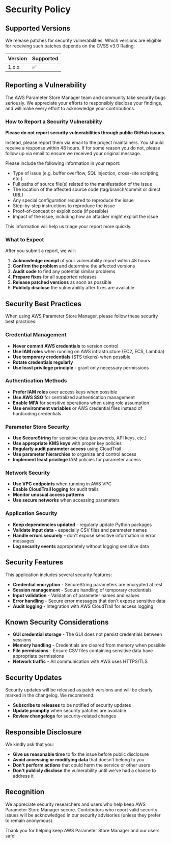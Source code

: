 # Security Policy

## Supported Versions

We release patches for security vulnerabilities. Which versions are eligible for receiving such patches depends on the CVSS v3.0 Rating:

| Version | Supported          |
| ------- | ------------------ |
| 1.x.x   | :white_check_mark: |

## Reporting a Vulnerability

The AWS Parameter Store Manager team and community take security bugs seriously. We appreciate your efforts to responsibly disclose your findings, and will make every effort to acknowledge your contributions.

### How to Report a Security Vulnerability

**Please do not report security vulnerabilities through public GitHub issues.**

Instead, please report them via email to the project maintainers. You should receive a response within 48 hours. If for some reason you do not, please follow up via email to ensure we received your original message.

Please include the following information in your report:

- Type of issue (e.g. buffer overflow, SQL injection, cross-site scripting, etc.)
- Full paths of source file(s) related to the manifestation of the issue
- The location of the affected source code (tag/branch/commit or direct URL)
- Any special configuration required to reproduce the issue
- Step-by-step instructions to reproduce the issue
- Proof-of-concept or exploit code (if possible)
- Impact of the issue, including how an attacker might exploit the issue

This information will help us triage your report more quickly.

### What to Expect

After you submit a report, we will:

1. **Acknowledge receipt** of your vulnerability report within 48 hours
2. **Confirm the problem** and determine the affected versions
3. **Audit code** to find any potential similar problems
4. **Prepare fixes** for all supported releases
5. **Release patched versions** as soon as possible
6. **Publicly disclose** the vulnerability after fixes are available

## Security Best Practices

When using AWS Parameter Store Manager, please follow these security best practices:

### Credential Management

- **Never commit AWS credentials** to version control
- **Use IAM roles** when running on AWS infrastructure (EC2, ECS, Lambda)
- **Use temporary credentials** (STS tokens) when possible
- **Rotate credentials regularly**
- **Use least privilege principle** - grant only necessary permissions

### Authentication Methods

- **Prefer IAM roles** over access keys when possible
- **Use AWS SSO** for centralized authentication management
- **Enable MFA** for sensitive operations when using role assumption
- **Use environment variables** or AWS credential files instead of hardcoding credentials

### Parameter Store Security

- **Use SecureString** for sensitive data (passwords, API keys, etc.)
- **Use appropriate KMS keys** with proper key policies
- **Regularly audit parameter access** using CloudTrail
- **Use parameter hierarchies** to organize and control access
- **Implement least privilege** IAM policies for parameter access

### Network Security

- **Use VPC endpoints** when running in AWS VPC
- **Enable CloudTrail logging** for audit trails
- **Monitor unusual access patterns**
- **Use secure networks** when accessing parameters

### Application Security

- **Keep dependencies updated** - regularly update Python packages
- **Validate input data** - especially CSV files and parameter names
- **Handle errors securely** - don't expose sensitive information in error messages
- **Log security events** appropriately without logging sensitive data

## Security Features

This application includes several security features:

- **Credential encryption** - SecureString parameters are encrypted at rest
- **Session management** - Secure handling of temporary credentials
- **Input validation** - Validation of parameter names and values
- **Error handling** - Secure error messages that don't expose sensitive data
- **Audit logging** - Integration with AWS CloudTrail for access logging

## Known Security Considerations

- **GUI credential storage** - The GUI does not persist credentials between sessions
- **Memory handling** - Credentials are cleared from memory when possible
- **File permissions** - Ensure CSV files containing sensitive data have appropriate permissions
- **Network traffic** - All communication with AWS uses HTTPS/TLS

## Security Updates

Security updates will be released as patch versions and will be clearly marked in the changelog. We recommend:

- **Subscribe to releases** to be notified of security updates
- **Update promptly** when security patches are available
- **Review changelogs** for security-related changes

## Responsible Disclosure

We kindly ask that you:

- **Give us reasonable time** to fix the issue before public disclosure
- **Avoid accessing or modifying data** that doesn't belong to you
- **Don't perform actions** that could harm the service or other users
- **Don't publicly disclose** the vulnerability until we've had a chance to address it

## Recognition

We appreciate security researchers and users who help keep AWS Parameter Store Manager secure. Contributors who report valid security issues will be acknowledged in our security advisories (unless they prefer to remain anonymous).

Thank you for helping keep AWS Parameter Store Manager and our users safe!
